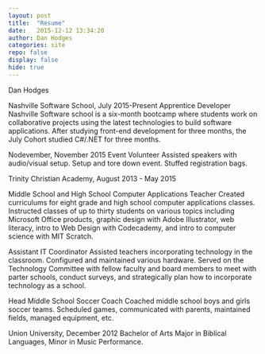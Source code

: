 ```yaml
---
layout: post
title:  "Resume"
date:   2015-12-12 13:34:20
author: Dan Hodges
categories: site
repo: false
display: false
hide: true
---
```


Dan Hodges

Nashville Software School, July 2015-Present
Apprentice Developer
Nashville Software school is a six-month bootcamp where students work on collaborative projects using the latest technologies to build software applications. After studying front-end development for three months, the July Cohort studied C#/.NET for three months.

Nodevember, November 2015
Event Volunteer
Assisted speakers with audio/visual setup. Setup and tore down event. Stuffed registration bags.

Trinity Christian Academy, August 2013 - May 2015

Middle School and High School Computer Applications Teacher
Created curriculums for eight grade and high school computer applications classes. Instructed classes of up to thirty students on various topics including Microsoft Office products, graphic design with Adobe Illustrator, web literacy, intro to Web Design with Codecademy, and intro to computer science with MIT Scratch.

Assistant IT Coordinator
Assisted teachers incorporating technology in the classroom. Configured and maintained various hardware. Served on the Technology Committee with fellow faculty and board members to meet with parter schools, conduct surveys, and strategically plan how to incorporate technology as a school.

Head Middle School Soccer Coach
Coached middle school boys and girls soccer teams. Scheduled games, communicated with parents, maintained fields, managed equipment, etc.

Union University, December 2012
Bachelor of Arts
Major in Biblical Languages, Minor in Music Performance.